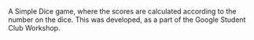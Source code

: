 A Simple Dice game, where the scores are calculated according to the number on the dice. This was developed, as a part of the Google Student Club Workshop.
